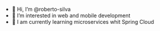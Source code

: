 - 👋 Hi, I’m @roberto-silva
- 👀 I’m interested in web and mobile development
- 🌱 I am currently learning microservices whit Spring Cloud

<!---
roberto-silva/roberto-silva is a ✨ special ✨ repository because its `README.md` (this file) appears on your GitHub profile.
You can click the Preview link to take a look at your changes.
--->
